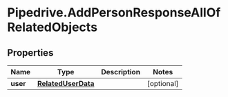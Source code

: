 # Pipedrive.AddPersonResponseAllOfRelatedObjects

## Properties

Name | Type | Description | Notes
------------ | ------------- | ------------- | -------------
**user** | [**RelatedUserData**](RelatedUserData.md) |  | [optional] 



